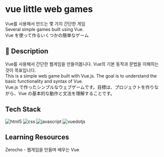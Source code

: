 # vue little web games

Vue를 사용해서 만드는 몇 가지 간단한 게임<br />
Several simple games built using Vue.<br />
Vue を使って作るいくつかの簡単なゲーム

## :speech_balloon: Description

Vue를 사용해서 간단한 웹게임을 만들어봅니다. Vue의 기본 동작과 문법을 이해하는 것이 목표입니다.<br />
This is a simple web game built with Vue.js. The goal is to understand the basic functionality and syntax of Vue.<br />
Vue.js で作ったシンプルなウェブゲームです。目標は、プロジェクトを作りながら、Vue の基本的な動作と文法を理解することです。<br />

## Tech Stack

<img alt="html5" src="https://img.shields.io/badge/html5-E34F26.svg?&style=flat-square&logo=html5&logoColor=white" />
<img alt="css" src="https://img.shields.io/badge/css-1572B6.svg?&style=flat-square&logo=css&logoColor=white" />
<img alt="javascript" src="https://img.shields.io/badge/javascript-F7DF1E.svg?&style=flat-square&logo=javascript&logoColor=white" />
<img alt="vuedotjs" src="https://img.shields.io/badge/vuedotjs-4FC08D.svg?&style=flat-square&logo=vuedotjs&logoColor=white" />

## Learning Resources

Zerocho - 웹게임을 만들며 배우는 Vue
